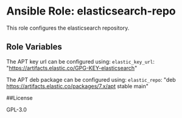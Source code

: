 # Ansible Role: elasticsearch-repo

This role configures the elasticsearch repository.


## Role Variables

The APT key url can be configured using:
`elastic_key_url`: "https://artifacts.elastic.co/GPG-KEY-elasticsearch"

The APT deb package can be configured using:
`elastic_repo`: "deb https://artifacts.elastic.co/packages/7.x/apt stable main"

##License

GPL-3.0

